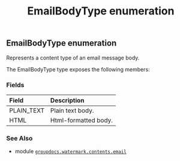 ﻿---
title: EmailBodyType enumeration
second_title: GroupDocs.Watermark for Python via .NET API References
description: 
type: docs
url: /python-net/groupdocs.watermark.contents.email/emailbodytype/
is_root: false
weight: 90
---

## EmailBodyType enumeration

Represents a content type of an email message body.



The EmailBodyType type exposes the following members:

### Fields
| Field | Description |
| :- | :- |
| PLAIN_TEXT | Plain text body. |
| HTML | Html-formatted body. |



### See Also
* module [`groupdocs.watermark.contents.email`](..)
